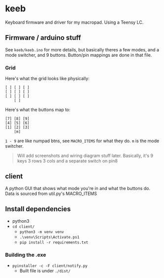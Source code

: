 # keeb

Keyboard firmware and driver for my macropad. Using a Teensy LC.

## Firmware / arduino stuff
See `keeb/keeb.ino` for more details, but basically theres a few modes, and a mode switcher, and 9 buttons. Button/pin mappings are done in that file.

### Grid
Here's what the grid looks like physically:
```
[ ] [ ] [ ]
[ ] [ ] [ ]
[ ] [ ] [ ]
    [ ]
```

Here's what the buttons map to:
```
[7] [8] [9]
[4] [5] [6]
[1] [2] [3]
    [m]
```
`1 - 9` are like numpad btns, see `MACRO_ITEMS` for what they do.
`m` is the mode switcher.

> Will add screenshots and wiring diagram stuff later. Basically, it's 9 keys 3 rows 3 cols and a separate switch on pin8

## client
A python GUI that shows what mode you're in and what the buttons do. Data is sourced from util.py's MACRO_ITEMS

## Install dependencies
- python3
- `cd client/`
    - `python3 -m venv venv`
    - `.\venv\Scripts\Activate.ps1`
    - `pip install -r requirements.txt`

### Building the .exe
- `pyinstaller -c -F client/notify.py`
    - Built file is under `./dist/`

